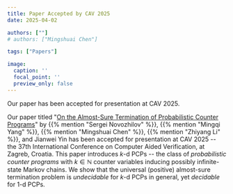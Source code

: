 ```yaml
---
title: Paper Accepted by CAV 2025
date: 2025-04-02

authors: [""]
# authors: ["Mingshuai Chen"]

tags: ["Papers"]

image:
  caption: ''
  focal_point: ''
  preview_only: false
---
```


Our paper has been accepted for presentation at CAV 2025.

<!--more-->

Our paper titled "[On the Almost-Sure Termination of Probabilistic Counter Programs](/publication/novozhilov-cav2025/)" by {{% mention "Sergei Novozhilov" %}}, {{% mention "Mingqi Yang" %}}, {{% mention "Mingshuai Chen" %}}, {{% mention "Zhiyang Li" %}}, and Jianwei Yin has been accepted for presentation at CAV 2025 -- the 37th International Conference on Computer Aided Verification, at Zagreb, Croatia. This paper introduces $k$-d PCPs -- the class of *probabilistic counter programs* with $k \in \mathbb{N}$ counter variables inducing possibly infinite-state Markov chains. We show that the universal (positive) almost-sure termination problem is *undecidable* for $k$-d PCPs in general, yet *decidable* for $1$-d PCPs.
